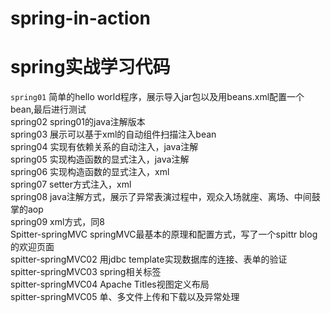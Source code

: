 # spring-in-action
spring实战学习代码
=
`spring01` 简单的hello world程序，展示导入jar包以及用beans.xml配置一个bean,最后进行测试<br>
spring02 spring01的java注解版本<br>
spring03 展示可以基于xml的自动组件扫描注入bean<br>
spring04 实现有依赖关系的自动注入，java注解<br>
spring05 实现构造函数的显式注入，java注解<br>
spring06 实现构造函数的显式注入，xml<br>
spring07 setter方式注入，xml<br>
spring08 java注解方式，展示了异常表演过程中，观众入场就座、离场、中间鼓掌的aop<br>
spring09 xml方式，同8<br>
Spitter-springMVC springMVC最基本的原理和配置方式，写了一个spittr blog的欢迎页面<br>
spitter-springMVC02 用jdbc template实现数据库的连接、表单的验证<br>
spitter-springMVC03 spring相关标签<br>
spitter-springMVC04 Apache Titles视图定义布局<br>
spitter-springMVC05 单、多文件上传和下载以及异常处理<br>

